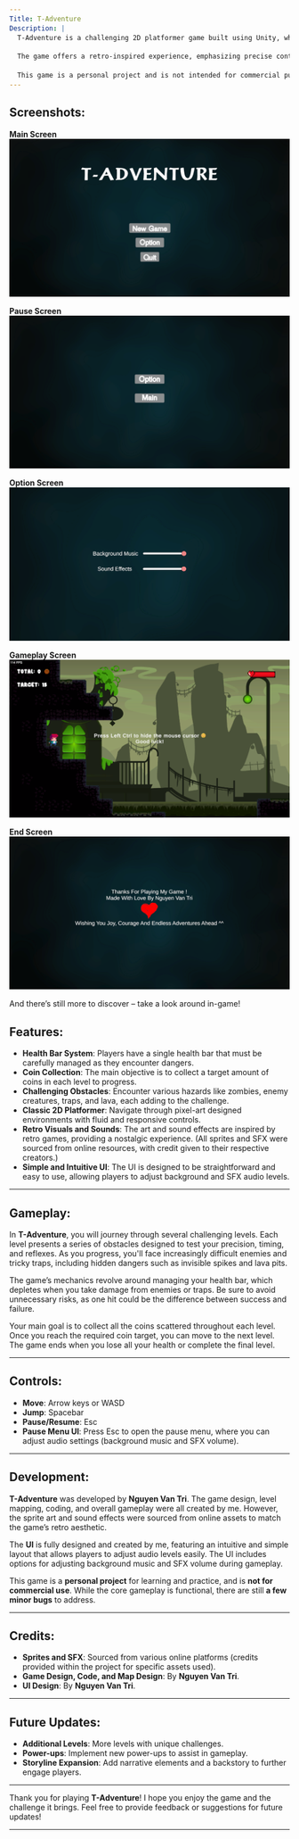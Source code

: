 ```yaml
---
Title: T-Adventure
Description: |
  T-Adventure is a challenging 2D platformer game built using Unity, where players aim to collect coins and reach the end of each level with a limited health bar. The game features intricate levels with various obstacles, such as enemies, traps, and hazards like lava. The goal is to navigate through these dangers, collect enough coins, and reach the target while avoiding death.

  The game offers a retro-inspired experience, emphasizing precise control and timing. You’ll need to be cautious of hidden traps and enemies that can quickly deplete your health, as you only have one life to make it to the end.

  This game is a personal project and is not intended for commercial purposes. It is still in development, and there are a few minor bugs to be addressed.
---
```


## Screenshots:
**Main Screen**
![alt text](Gameplay%20Screenshots/image.png)

**Pause Screen**
![alt text](Gameplay%20Screenshots/image-1.png)

**Option Screen**
![alt text](Gameplay%20Screenshots/image-2.png)

**Gameplay Screen**
![alt text](Gameplay%20Screenshots/image-3.png)

**End Screen**
![alt text](Gameplay%20Screenshots/image-4.png)

And there’s still more to discover – take a look around in-game!

## Features:
- **Health Bar System**: Players have a single health bar that must be carefully managed as they encounter dangers.
- **Coin Collection**: The main objective is to collect a target amount of coins in each level to progress.
- **Challenging Obstacles**: Encounter various hazards like zombies, enemy creatures, traps, and lava, each adding to the challenge.
- **Classic 2D Platformer**: Navigate through pixel-art designed environments with fluid and responsive controls.
- **Retro Visuals and Sounds**: The art and sound effects are inspired by retro games, providing a nostalgic experience. (All sprites and SFX were sourced from online resources, with credit given to their respective creators.)
- **Simple and Intuitive UI**: The UI is designed to be straightforward and easy to use, allowing players to adjust background and SFX audio levels.

---

## Gameplay:

In **T-Adventure**, you will journey through several challenging levels. Each level presents a series of obstacles designed to test your precision, timing, and reflexes. As you progress, you'll face increasingly difficult enemies and tricky traps, including hidden dangers such as invisible spikes and lava pits.

The game’s mechanics revolve around managing your health bar, which depletes when you take damage from enemies or traps. Be sure to avoid unnecessary risks, as one hit could be the difference between success and failure.

Your main goal is to collect all the coins scattered throughout each level. Once you reach the required coin target, you can move to the next level. The game ends when you lose all your health or complete the final level.

---

## Controls:
- **Move**: Arrow keys or WASD
- **Jump**: Spacebar
- **Pause/Resume**: Esc
- **Pause Menu UI**: Press Esc to open the pause menu, where you can adjust audio settings (background music and SFX volume).

---

## Development:

**T-Adventure** was developed by **Nguyen Van Tri**. The game design, level mapping, coding, and overall gameplay were all created by me. However, the sprite art and sound effects were sourced from online assets to match the game’s retro aesthetic. 

The **UI** is fully designed and created by me, featuring an intuitive and simple layout that allows players to adjust audio levels easily. The UI includes options for adjusting background music and SFX volume during gameplay.

This game is a **personal project** for learning and practice, and is **not for commercial use**. While the core gameplay is functional, there are still **a few minor bugs** to address. 

---

## Credits:

- **Sprites and SFX**: Sourced from various online platforms (credits provided within the project for specific assets used).
- **Game Design, Code, and Map Design**: By **Nguyen Van Tri**.
- **UI Design**: By **Nguyen Van Tri**.

---

## Future Updates:

- **Additional Levels**: More levels with unique challenges.
- **Power-ups**: Implement new power-ups to assist in gameplay.
- **Storyline Expansion**: Add narrative elements and a backstory to further engage players.

---

Thank you for playing **T-Adventure**! I hope you enjoy the game and the challenge it brings. Feel free to provide feedback or suggestions for future updates!

---
